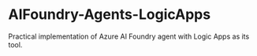 # AIFoundry-Agents-LogicApps
Practical implementation of Azure AI Foundry agent with Logic Apps as its tool.
